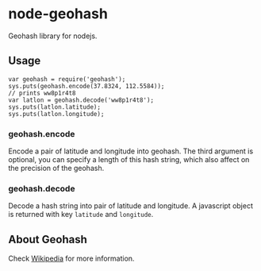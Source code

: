 node-geohash
============

Geohash library for nodejs.

Usage
-----

    var geohash = require('geohash');
    sys.puts(geohash.encode(37.8324, 112.5584));
    // prints ww8p1r4t8
    var latlon = geohash.decode('ww8p1r4t8');
    sys.puts(latlon.latitude);
    sys.puts(latlon.longitude);

### geohash.encode 

Encode a pair of latitude and longitude into geohash. The third argument is
optional, you can specify a length of this hash string, which also affect on
the precision of the geohash.

### geohash.decode

Decode a hash string into pair of latitude and longitude. A javascript object
is returned with key `latitude` and `longitude`.


About Geohash
-------------

Check [Wikipedia](http://en.wikipedia.org/wiki/Geohash "Wiki page for geohash")
for more information.
    


